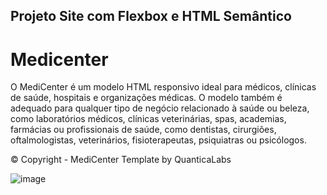 <h2> Projeto Site com Flexbox e HTML Semântico </h2>

# Medicenter 

<p>O MediCenter é um modelo HTML responsivo ideal para médicos, clínicas de saúde, hospitais e organizações médicas. O modelo também é adequado para qualquer tipo de negócio relacionado à saúde ou beleza, como laboratórios médicos, clínicas veterinárias, spas, academias, farmácias ou profissionais de saúde, como dentistas, cirurgiões, oftalmologistas, veterinários, fisioterapeutas, psiquiatras ou psicólogos.</p>

© Copyright - MediCenter Template by QuanticaLabs

![image](https://tinyurl.com/uscsdrc)
